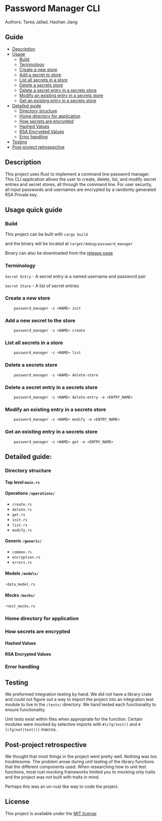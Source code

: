 # Password Manager CLI
Authors: Tareq Jallad, Haohan Jiang  

## Guide
- [Description](#description)
- [Usage](#usage-quick-guide)
  - [Build](#build)
  - [Terminology](#terminology)
  - [Create a new store](#create-a-new-store)
  - [Add a secret to store](#add-a-new-secret-to-the-store)
  - [List all secrets in a store](#list-all-secrets-in-a-store)
  - [Delete a secrets store](#delete-a-secrets-store)
  - [Delete a secret entry in a secrets store](#delete-a-secret-entry-in-a-secrets-store)
  - [Modify an existing entry in a secrets store](#modify-an-existing-entry-in-a-secrets-store)
  - [Get an existing entry in a secrets store](#get-an-existing-entry-in-a-secrets-store)
- [Detailed guide](#detailed-guide)
  - [Directory structure](#directory-structure)
  - [Home directory for application](#home-directory-for-application)
  - [How secrets are encrypted](#how-secrets-are-encrypted)
  - [Hashed Values](#hashed-values)
  - [RSA Encrypted Values](#rsa-encrypted-values)
  - [Error handling](#error-handling)
- [Testing](#testing)
- [Post-project retrospective](#post-project-retrospective)

## Description
This project uses Rust to implement a command line password manager. This CLI application allows the user to
create, delete, list, and modify secret entries and secret stores, all through the command line.
For user security, all input passwords and usernames are encrypted by a randomly generated RSA Private key.

## Usage quick guide
### Build
This project can be built with `cargo build`

and the binary will be located at `target/debug/password_manager`  

Binary can also be downloaded from the [release page](https://github.com/CS410-510Rust-Password-Manager-CLI/CS510-password-manager-/releases)
### Terminology
`Secret Entry` - A secret entry is a named username and password pair

`Secret Store` - A list of secret entries

### Create a new store
        password_manager -s <NAME> init

### Add a new secret to the store
        password_manager -s <NAME> create

### List all secrets in a store
        password_manager -s <NAME> list

### Delete a secrets store
        password_manager -s <NAME> delete-store

### Delete a secret entry in a secrets store
        password_manager -s <NAME> delete-entry -e <ENTRY_NAME>

### Modify an existing entry in a secrets store
        password_manager -s <NAME> modify -e <ENTRY_NAME>

### Get an existing entry in a secrets store
        password_manager -s <NAME> get -e <ENTRY_NAME>

## Detailed guide:
### Directory structure
#### Top level `main.rs`
#### Operations `/operations/`
- `create.rs`
- `delete.rs`
- `get.rs`
- `init.rs`
- `list.rs`
- `modify.rs`
#### Generic `/generic/`
- `common.rs`
- `encryption.rs`
- `errors.rs`
#### Models `/models/`
-`data_model.rs`
#### Mocks `/mocks/`
-`test_mocks.rs`

### Home directory for application
### How secrets are encrypted
#### Hashed Values
#### RSA Encrypted Values
### Error handling

## Testing
We preformed integration testing by hand. We did not have a library crate and could not figure out a way
to import the project into an integration test module to live in the `/tests/` directory. We hand tested
each functionality to ensure functionality. 

Unit tests exist within files when appropriate for the function. Certain modules were mocked by selective 
imports with `#[cfg(test)]` and `#[cfg(not(test))]` macros.

## Post-project retrospective
We thought that most things in the project went pretty well. Nothing was too troublesome. 
The problem arose during unit testing of the library functions that the different 
components used. When researching how to unit test functions, most rust mocking frameworks limited you
to mocking only traits and the project was not built with traits in mind. 

Perhaps this was an un-rust like way to code the project. 

## License  
This project is available under the 
[MIT license](https://github.com/CS410-510Rust-Password-Manager-CLI/CS510-password-manager-/blob/main/LICENSE)


